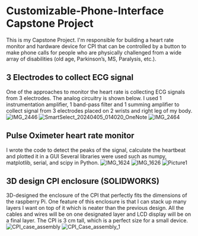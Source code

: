 # Customizable-Phone-Interface Capstone Project
This is my Capstone Project. I'm responsible for building a heart rate monitor and hardware device for CPI that can be controlled by a button to make phone calls for people who are physically challenged from a wide array of disabilities (old age, Parkinson’s, MS, Paralysis, etc.).

## 3 Electrodes to collect ECG signal
One of the approaches to monitor the heart rate is collecting ECG signals from 3 electrodes. The analog circuitry is shown below. I used 1 instrumentation amplifier, 1 band-pass filter and 1 summing amplifier to collect signal from 3 electrodes placed on 2 wrists and right leg of my body. 
![IMG_2446](https://github.com/huykhoi9/Customizable-Phone-Interface/assets/85450944/bb8a4da5-b94e-434d-9dbd-d42cabda1007)
![SmartSelect_20240405_014020_OneNote](https://github.com/huykhoi9/Customizable-Phone-Interface/assets/85450944/fcd62e4e-b570-4f40-8c5c-b5e00b1a0c49)
![IMG_2464](https://github.com/huykhoi9/Customizable-Phone-Interface/assets/85450944/c88d67a9-d4d5-4789-b413-94555e9101c0)


## Pulse Oximeter heart rate monitor
I wrote the code to detect the peaks of the signal, calculate the heartbeat and plotted it in a GUI
Several libraries were used such as numpy, matplotlib, serial, and scipy in Python.
![IMG_1624](https://github.com/huykhoi9/Customizable-Phone-Interface/assets/85450944/3dd57526-7145-4873-8fc8-1f247acc32f1)
![IMG_1626](https://github.com/huykhoi9/Customizable-Phone-Interface/assets/85450944/3b98a1fe-8550-46a5-a1bb-fa8bc9428d66)
![Picture1](https://github.com/huykhoi9/Customizable-Phone-Interface/assets/85450944/32910237-485e-430f-8366-e41ad7ff7e4c)

## 3D design CPI enclosure (SOLIDWORKS)
3D-designed the enclosure of the CPI that perfectly fits the dimensions of the raspberry Pi. One feature of this enclosure is that I can stack up many layers I want on top of it which is neater than the previous design. All the cables and wires will be on one designated layer and LCD display will be on a final layer. The CPI is 3 cm tall, which is a perfect size for a small device.
![CPI_case_assembly](https://github.com/huykhoi9/Customizable-Phone-Interface/assets/85450944/5410c7e8-0f17-44a1-b6bb-680b8f8470ea)
![CPI_Case_assembly_1](https://github.com/huykhoi9/Customizable-Phone-Interface/assets/85450944/63da057b-ba70-47d3-b69d-3141ae81e313)

